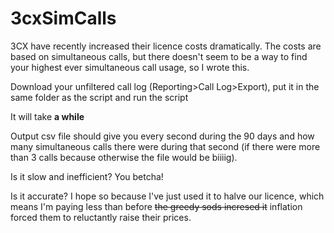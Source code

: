 # 3cxSimCalls
3CX have recently increased their licence costs dramatically. The costs are based on simultaneous calls, but there doesn't seem to be a way to find your highest ever simultaneous call usage, so I wrote this.

Download your unfiltered call log (Reporting>Call Log>Export), put it in the same folder as the script and run the script

It will take **a while**

Output csv file should give you every second during the 90 days and how many simultaneous calls there were during that second (if there were more than 3 calls because otherwise the file would be biiiig).

Is it slow and inefficient? You betcha!

Is it accurate? I hope so because I've just used it to halve our licence, which means I'm paying less than before ~~the greedy sods incresed it~~ inflation forced them to reluctantly raise their prices.
